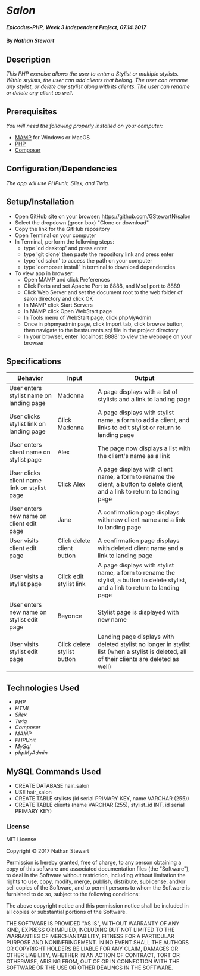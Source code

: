 # _Salon_

#### _Epicodus-PHP, Week 3 Independent Project, 07.14.2017_

#### By _**Nathan Stewart**_

## Description

_This PHP exercise allows the user to enter a Stylist or multiple stylists. Within stylists, the user can add clients that belong. The user can rename any stylist, or delete any stylist along with its clients. The user can rename or delete any client as well._

## Prerequisites

_You will need the following properly installed on your computer:_

* [MAMP](https://www.mamp.info/en/) for Windows or MacOS
* [PHP](https://secure.php.net/)
* [Composer](https://getcomposer.org/)

## Configuration/Dependencies

_The app will use PHPunit,  Silex, and Twig._

## Setup/Installation

* Open GitHub site on your browser: https://github.com/GStewartN/salon
* Select the dropdown (green box) "Clone or download"
* Copy the link for the GitHub repository
* Open Terminal on your computer
* In Terminal, perform the following steps:
  * type 'cd desktop' and press enter
  * type 'git clone' then paste the repository link and press enter
  * type 'cd salon' to access the path on your computer
  * type 'composer install' in terminal to download dependencies
* To view app in browser:
  * Open MAMP and click Preferences
  * Click Ports and set Apache Port to 8888, and Msql port to 8889
  * Click Web Server and set the document root to the web folder of salon directory and click OK
  * In MAMP click Start Servers
  * In MAMP click Open WebStart page
  * In Tools menu of WebStart page, click phpMyAdmin
  * Once in phpmyadmin page, click Import tab, click browse button, then navigate to the bestaurants.sql file in the project directory
  * In your browser, enter 'localhost:8888' to view the webpage on your browser

## Specifications

| Behavior | Input | Output |
|----------|-------|--------|
| User enters stylist name on landing page | Madonna | A page displays with a list of stylists and a link to landing page |
| User clicks stylist link on landing page | Click Madonna | A page displays with stylist name, a form to add a client, and links to edit stylist or return to landing page |
| User enters client name on stylist page | Alex | The page now displays a list with the client's name as a link |
| User clicks client name link on stylist page | Click Alex | A page displays with client name, a form to rename the client, a button to delete client, and a link to return to landing page |
| User enters new name on client edit page | Jane | A confirmation page displays with new client name and a link to landing page |
| User visits client edit page | Click delete client button | A confirmation page displays with deleted client name and a link to landing page |
| User visits a stylist page | Click edit stylist link | A page displays with stylist name, a form to rename the stylist, a button to delete stylist, and a link to return to landing page |
| User enters new name on stylist edit page | Beyonce | Stylist page is displayed with new name |
| User visits stylist edit page | Click delete stylist button | Landing page displays with deleted stylist no longer in stylist list (when a stylist is deleted, all of their clients are deleted as well) |

## Technologies Used

* _PHP_
* _HTML_
* _Silex_
* _Twig_
* _Composer_
* _MAMP_
* _PHPUnit_
* _MySql_
* _phpMyAdmin_

## MySQL Commands Used

* CREATE DATABASE hair_salon
* USE hair_salon
* CREATE TABLE stylists (id serial PRIMARY KEY, name VARCHAR (255))
* CREATE TABLE clients (name VARCHAR (255), stylist_id INT, id serial PRIMARY KEY)

### License

MIT License

Copyright &copy; 2017 Nathan Stewart

Permission is hereby granted, free of charge, to any person obtaining a copy
of this software and associated documentation files (the "Software"), to deal
in the Software without restriction, including without limitation the rights
to use, copy, modify, merge, publish, distribute, sublicense, and/or sell
copies of the Software, and to permit persons to whom the Software is
furnished to do so, subject to the following conditions:

The above copyright notice and this permission notice shall be included in all
copies or substantial portions of the Software.

THE SOFTWARE IS PROVIDED "AS IS", WITHOUT WARRANTY OF ANY KIND, EXPRESS OR
IMPLIED, INCLUDING BUT NOT LIMITED TO THE WARRANTIES OF MERCHANTABILITY,
FITNESS FOR A PARTICULAR PURPOSE AND NONINFRINGEMENT. IN NO EVENT SHALL THE
AUTHORS OR COPYRIGHT HOLDERS BE LIABLE FOR ANY CLAIM, DAMAGES OR OTHER
LIABILITY, WHETHER IN AN ACTION OF CONTRACT, TORT OR OTHERWISE, ARISING FROM,
OUT OF OR IN CONNECTION WITH THE SOFTWARE OR THE USE OR OTHER DEALINGS IN THE
SOFTWARE.
